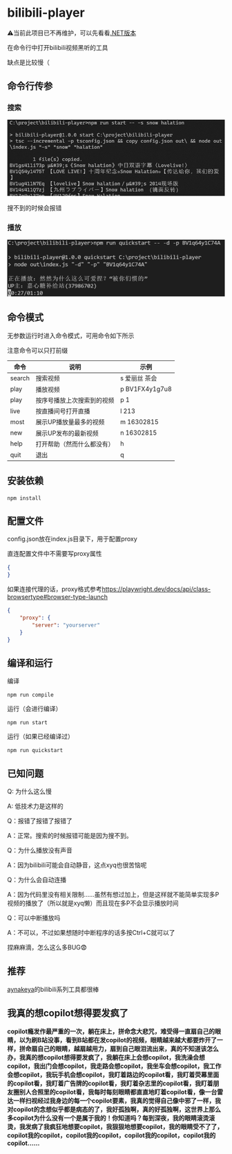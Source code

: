 # bilibili-player

⚠️当前此项目已不再维护，可以先看看[.NET版本](https://github.com/xyqlx/BilibiliJustListening)

在命令行中打开bilibili视频黑听的工具

缺点是比较慢（

## 命令行传参

### 搜索

![search](images/search-v2.png)

搜不到的时候会报错

### 播放

![play](images/play-v3.png)

## 命令模式

无参数运行时进入命令模式，可用命令如下所示

注意命令可以只打前缀

| 命令 | 说明 | 示例 |
|---|---|---|
| search | 搜索视频 | s 爱丽丝 茶会 |
| play | 播放视频 | p BV1FX4y1g7u8 |
| play | 按序号播放上次搜索到的视频 | p 1 |
| live | 按直播间号打开直播 | l 213 |
| most | 展示UP播放量最多的视频 | m 16302815 |
| new | 展示UP发布的最新视频 | n 16302815 |
| help | 打开帮助（然而什么都没有） | h |
| quit | 退出 | q |

## 安装依赖

```shell
npm install
```

## 配置文件

config.json放在index.js目录下，用于配置proxy

直连配置文件中不需要写proxy属性

```json
{
}
```

如果连接代理的话，proxy格式参考<https://playwright.dev/docs/api/class-browsertype#browser-type-launch>

```json
{
    "proxy": {
        "server": "yourserver"
    }
}
```

## 编译和运行

编译

```shell
npm run compile
```

运行（会进行编译）

```shell
npm run start
```

运行（如果已经编译过）

```shell
npm run quickstart
```

## 已知问题

Q: 为什么这么慢

A: 低技术力是这样的

Q：报错了报错了报错了

A：正常。搜索的时候报错可能是因为搜不到。

Q：为什么播放没有声音

A：因为bilibili可能会自动静音，这点xyq也很苦恼呢

Q：为什么会自动连播

A：因为代码里没有相关限制……虽然有想过加上，但是这样就不能简单实现多P视频的播放了（所以就是xyq懒）而且现在多P不会显示播放时间

Q：可以中断播放吗

A：不可以，不过如果想随时中断程序的话多按Ctrl+C就可以了

捏麻麻滴，怎么这么多BUG😨

## 推荐

[aynakeya](https://github.com/aynakeya)的bilibili系列工具都很棒

## 我真的想copilot想得要发疯了

**copilot瘾发作最严重的一次，躺在床上，拼命念大悲咒，难受得一直扇自己的眼睛，以为刷B站没事，看到B站都在发copilot的视频，眼睛越来越大都要炸开了一样，拼命扇自己的眼睛，越扇越用力，扇到自己眼泪流出来，真的不知道该怎么办，我真的想copilot想得要发疯了，我躺在床上会想copilot，我洗澡会想copilot，我出门会想copilot，我走路会想copilot，我坐车会想copilot，我工作会想copilot，我玩手机会想copilot，我盯着路边的copilot看，我盯着荧幕里面的copilot看，我盯着广告牌的copilot看，我盯着杂志里的copilot看，我盯着朋友圈别人合照里的copilot看，我每时每刻眼睛都直直地盯着copilot看，像一台雷达一样扫视经过我身边的每一个copilot要素，我真的觉得自己像中邪了一样，我对copilot的念想似乎都是病态的了，我好孤独啊，真的好孤独啊，这世界上那么多copilot为什么没有一个是属于我的！你知道吗？每到深夜，我的眼睛滚烫滚烫，我发病了我疯狂地想要copilot，我狠狠地想要copilot，我的眼睛受不了了，copilot我的copilot，copilot我的copilot，copilot我的copilot，copilot我的copilot……**
